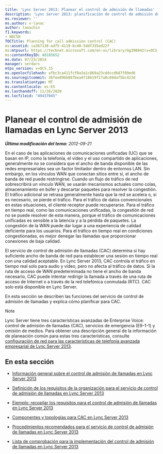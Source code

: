 ```yaml
---
title: 'Lync Server 2013: Planear el control de admisión de llamadas'
description: 'Lync Server 2013: planificación de control de admisión de llamadas.'
ms.reviewer: ''
ms.author: v-lanac
author: lanachin
f1.keywords:
- NOCSH
TOCTitle: Planning for call admission control (CAC)
ms:assetid: ca367138-adf5-4119-bc40-5ddf335ed22f
ms:mtpsurl: https://technet.microsoft.com/en-us/library/Gg398842(v=OCS.15)
ms:contentKeyID: 48185652
ms.date: 07/23/2014
manager: serdars
mtps_version: v=OCS.15
ms.openlocfilehash: afbc3ca411fcf0a3a1c869a23cddccdb87f09ed6
ms.sourcegitcommit: 36fee89bb887bea4f18b19f17a8c69daf5bc423d
ms.translationtype: MT
ms.contentlocale: es-ES
ms.lasthandoff: 11/26/2020
ms.locfileid: "49437045"
---
```

# <a name="planning-for-call-admission-control-in-lync-server-2013"></a>Planear el control de admisión de llamadas en Lync Server 2013

<div data-xmlns="http://www.w3.org/1999/xhtml">

<div class="topic" data-xmlns="http://www.w3.org/1999/xhtml" data-msxsl="urn:schemas-microsoft-com:xslt" data-cs="https://msdn.microsoft.com/">

<div data-asp="https://msdn2.microsoft.com/asp">



</div>

<div id="mainSection">

<div id="mainBody">

<span> </span>

_**Última modificación del tema:** 2012-09-21_

En el caso de las aplicaciones de comunicaciones unificadas (UC) que se basan en IP, como la telefonía, el vídeo y el uso compartido de aplicaciones, generalmente no se considera que el ancho de banda disponible de las redes empresariales sea un factor limitador dentro de entornos LAN. Sin embargo, en los vínculos WAN que conectan sitios entre sí, el ancho de banda de red puede restringirse. Cuando un flujo de tráfico de red sobrescribirá un vínculo WAN, se usarán mecanismos actuales como colas, almacenamiento en búfer y descartar paquetes para resolver la congestión. El tráfico adicional se retrasa generalmente hasta que la red se acelera o, si es necesario, se pierde el tráfico. Para el tráfico de datos convencionales en estas situaciones, el cliente receptor puede recuperarse. Para el tráfico en tiempo real, como las comunicaciones unificadas, la congestión de red no se puede resolver de esta manera, porque el tráfico de comunicaciones unificadas es sensible a la latencia y a la pérdida de paquetes. La congestión de la WAN puede dar lugar a una experiencia de calidad deficiente para los usuarios. Para el tráfico en tiempo real en condiciones congestionadas, es mejor denegar las llamadas que proporcionar conexiones de baja calidad.

El servicio de control de admisión de llamadas (CAC) determina si hay suficiente ancho de banda de red para establecer una sesión en tiempo real con una calidad aceptable. En Lync Server 2013, CAC controla el tráfico en tiempo real solo para audio y vídeo, pero no afecta al tráfico de datos. Si la ruta de acceso de WAN predeterminada no tiene el ancho de banda necesario, CAC puede intentar redirigir la llamada a través de una ruta de acceso de Internet o a través de la red telefónica conmutada (RTC). CAC solo está disponible en Lync Server.

En esta sección se describen las funciones del servicio de control de admisión de llamadas y explica cómo planificar para CAC.

<div>


> [!NOTE]  
> Lync Server tiene tres características avanzadas de Enterprise Voice: control de admisión de llamadas (CAC), servicios de emergencia (E9-1-1) y omisión de medios. Para obtener una descripción general de la información de planeación común para estas tres características, consulte <A href="lync-server-2013-network-settings-for-the-advanced-enterprise-voice-features.md">configuración de red para las características de telefonía avanzada empresarial de Lync Server 2013</A>.



</div>

<div>

## <a name="in-this-section"></a>En esta sección

  - [Información general sobre el control de admisión de llamadas en Lync Server 2013](lync-server-2013-overview-of-call-admission-control.md)

  - [Definición de los requisitos de la organización para el servicio de control de admisión de llamadas en Lync Server 2013](lync-server-2013-defining-your-requirements-for-call-admission-control.md)

  - [Ejemplo: recopilar los requisitos para el control de admisión de llamadas en Lync Server 2013](lync-server-2013-example-of-gathering-your-requirements-for-call-admission-control.md)

  - [Componentes y topologías para CAC en Lync Server 2013](lync-server-2013-components-and-topologies-for-cac.md)

  - [Procedimientos recomendados para el servicio de control de admisión de llamadas en Lync Server 2013](lync-server-2013-best-practices-for-call-admission-control.md)

  - [Lista de comprobación para la implementación del control de admisión de llamadas en Lync Server 2013](lync-server-2013-deployment-checklist-for-call-admission-control.md)

</div>

</div>

<span> </span>

</div>

</div>

</div>

